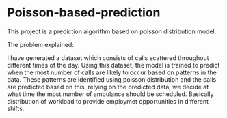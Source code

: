 # Poisson-based-prediction
This project is a prediction algorithm based on poisson distribution model.


The problem explained:

I have generated a dataset which consists of calls scattered throughout different times of the day. Using this dataset, the model is trained to predict when the most number of calls are likely to occur based on patterns in the data. These patterns are identified using poisson distribution and the calls are predicted based on this. relying on the predicted data, we decide at what time the most number of ambulance should be scheduled. Basically distribution of workload to provide employmet opportunities in different shifts.

